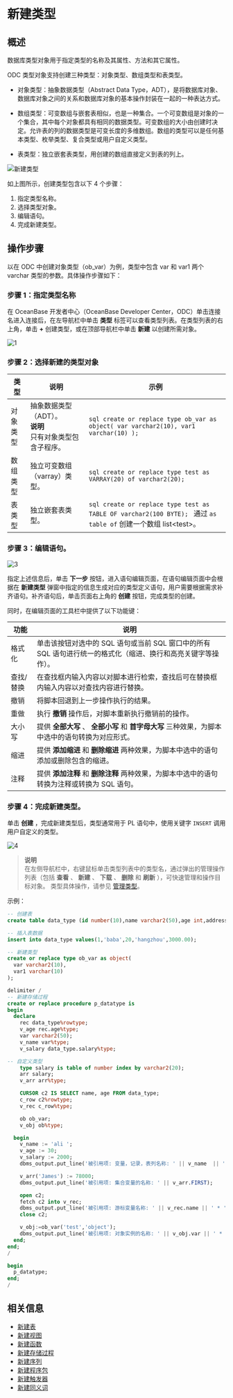 新建类型 
=========================

概述 
-----------------------

数据库类型对象用于指定类型的名称及其属性、方法和其它属性。

ODC 类型对象支持创建三种类型：对象类型、数组类型和表类型。

* 对象类型：抽象数据类型（Abstract Data Type，ADT），是将数据库对象、数据库对象之间的关系和数据库对象的基本操作封装在一起的一种表达方式。

  

* 数组类型：可变数组与嵌套表相似，也是一种集合。一个可变数组是对象的一个集合，其中每个对象都具有相同的数据类型。可变数组的大小由创建时决定。允许表的列的数据类型是可变长度的多维数组。数组的类型可以是任何基本类型、枚举类型、复合类型或用户自定义类型。

  

* 表类型：独立嵌套表类型，用创建的数组直接定义到表的列上。


![新建类型](https://obbusiness-private.oss-cn-shanghai.aliyuncs.com/doc/img/odc/333/%E7%B1%BB%E5%9E%8B-%E6%96%B0%E5%BB%BA%E7%B1%BB%E5%9E%8B.png)


如上图所示，创建类型包含以下 4 个步骤：

1. 指定类型名称。
2. 选择类型对象。
3. 编辑语句。
4. 完成新建类型。

操作步骤 
-------------------------

以在 ODC 中创建对象类型（ob_var）为例，类型中包含 var 和 var1 两个 varchar 类型的参数。具体操作步骤如下：

### 步骤 1：指定类型名称

在 OceanBase 开发者中心（OceanBase Developer Center，ODC）单击连接名进入连接后，在左导航栏中单击 **类型** 标签可以查看类型列表。在类型列表的右上角，单击 **+** 创建类型，或在顶部导航栏中单击 **新建** 以创建所需对象。

![1](https://obbusiness-private.oss-cn-shanghai.aliyuncs.com/doc/img/odc/333/%E7%B1%BB%E5%9E%8B-%E6%96%B0%E5%BB%BA%E7%B1%BB%E5%9E%8B-%E6%AD%A5%E9%AA%A41.png)

### 步骤 2：选择新建的类型对象



|  类型  |                                说明                                 |                                                                  示例                                                                   |
|------|-------------------------------------------------------------------|---------------------------------------------------------------------------------------------------------------------------------------|
| 对象类型 | 抽象数据类型（ADT）。<br> **说明** <br> 只有对象类型包含子程序。 |  ```sql create or replace type ob_var as object( var varchar2(10), var1 varchar(10) ); ```    |
| 数组类型 | 独立可变数组（varray）类型。                                                 | ```sql create or replace type test as VARRAY(20) of varchar2(20); ```                                         |
| 表类型  | 独立嵌套表类型。                                                          | ```sql create or replace type test as TABLE OF varchar2(100 BYTE); ```  通过 `as table of` 创建一个数组 list\<test\>。 |



### 步骤 3：编辑语句。 

![3](https://obbusiness-private.oss-cn-shanghai.aliyuncs.com/doc/img/odc/333/%E7%B1%BB%E5%9E%8B-%E6%96%B0%E5%BB%BA%E7%B1%BB%E5%9E%8B-%E6%AD%A5%E9%AA%A4%E4%B8%89.png)

指定上述信息后，单击 **下一步** 按钮，进入语句编辑页面，在语句编辑页面中会根据在 **新建类型** 弹窗中指定的信息生成对应的类型定义语句，用户需要根据需求补齐语句。补齐语句后，单击页面右上角的 **创建** 按钮，完成类型的创建。

同时，在编辑页面的工具栏中提供了以下功能键：


|  功能   |                               说明                               |
|-------|----------------------------------------------------------------|
| 格式化   | 单击该按钮对选中的 SQL 语句或当前 SQL 窗口中的所有 SQL 语句进行统一的格式化（缩进、换行和高亮关键字等操作）。 |
| 查找/替换 | 在查找框内输入内容以对脚本进行检索，查找后可在替换框内输入内容以对查找内容进行替换。                     |
| 撤销    | 将脚本回退到上一步操作执行的结果。                                              |
| 重做    | 执行 **撤销** 操作后，对脚本重新执行撤销前的操作。                                   |
| 大小写   | 提供 **全部大写** 、 **全部小写** 和 **首字母大写** 三种效果，为脚本中选中的语句转换为对应形式。    |
| 缩进    | 提供 **添加缩进** 和 **删除缩进** 两种效果，为脚本中选中的语句添加或删除包含的缩进。             |
| 注释    | 提供 **添加注释** 和 **删除注释** 两种效果，为脚本中选中的语句转换为注释或转换为 SQL 语句。       |



### 步骤 4：完成新建类型。 

单击 **创建** ，完成新建类型后，类型通常用于 PL 语句中，使用关键字 `INSERT` 调用用户自定义的类型。

![4](https://obbusiness-private.oss-cn-shanghai.aliyuncs.com/doc/img/odc/333/%E7%B1%BB%E5%9E%8B-%E6%96%B0%E5%BB%BA%E7%B1%BB%E5%9E%8B-%E6%AD%A5%E9%AA%A44.png)

> **说明**  
> 在左侧导航栏中，右键鼠标单击类型列表中的类型名，通过弹出的管理操作列表（包括 **查看** 、 **新建** 、 **下载** 、 **删除** 和 **刷新** ），可快速管理和操作目标对象。
> 类型具体操作，请参见 [管理类型](../8.web-odc-type-objects/3.web-odc-manage-types.md)。

示例：

```sql
-- 创建表
create table data_type (id number(10),name varchar2(50),age int,address varchar2(50),salary float);

-- 插入表数据
insert into data_type values(1,'baba',20,'hangzhou',3000.00);

-- 新建类型
create or replace type ob_var as object(
  var varchar2(10),
  var1 varchar(10)
);

delimiter /
-- 新建存储过程
create or replace procedure p_datatype is
begin
  declare
    rec data_type%rowtype;
    v_age rec.age%type;
    var varchar2(50);
    v_name var%type;
    v_salary data_type.salary%type;

-- 自定义类型
    type salary is table of number index by varchar2(20);
    arr salary;
    v_arr arr%type;

    CURSOR c2 IS SELECT name, age FROM data_type;
    c_row c2%rowtype;
    v_rec c_row%type;

    ob ob_var;
    v_obj ob%type;

  begin
    v_name := 'ali ';
    v_age := 30;
    v_salary := 2000;
    dbms_output.put_line('被引用项: 变量，记录，表列名称: ' || v_name  || ' * ' || v_age || ' * ' || v_salary);

    v_arr('James') := 78000;
    dbms_output.put_line('被引用项: 集合变量的名称: ' || v_arr.FIRST);

    open c2;
    fetch c2 into v_rec;
    dbms_output.put_line('被引用项: 游标变量名称: ' || v_rec.name || ' * ' || v_rec.age);
    close c2;

    v_obj:=ob_var('test','object');
    dbms_output.put_line('被引用项: 对象实例的名称: ' || v_obj.var || ' * ' || v_obj.var1);
  end;
end;
/

begin
  p_datatype;
end;
/
```

相关信息 
-------------------------

* [新建表](../1.web-odc-table-objects/2.web-odc-create-a-table.md)
* [新建视图](../2.web-odc-view-objects/2.web-odc-create-a-view.md)
* [新建函数](../3.web-odc-function-objects/2.web-odc-create-a-function.md)
* [新建存储过程](../4.web-odc-stored-procedure-objects/2.web-odc-create-a-stored-procedure.md)
* [新建序列](../5.web-odc-sequence-objects/2.web-odc-create-a-sequence.md)
* [新建程序包](../6.web-odc-package-objects/2.web-odc-create-a-program-package.md)
* [新建触发器](../7.web-odc-trigger-objects/2.web-odc-create-a-trigger.md)
* [新建同义词](../9.web-odc-synonym-objects/2.web-odc-create-a-synonym.md)
